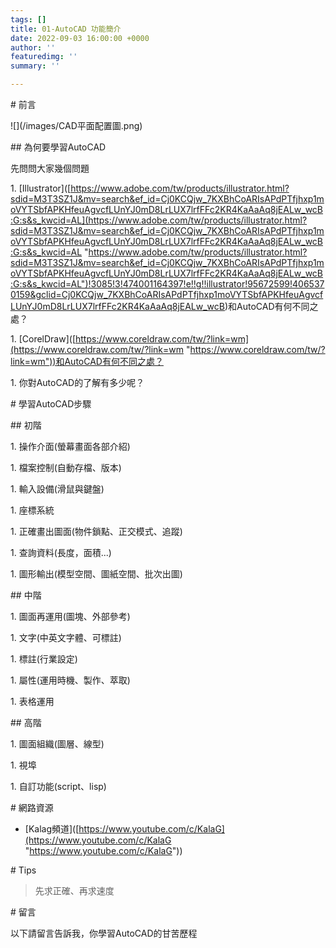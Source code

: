 ```yaml
---
tags: []
title: 01-AutoCAD 功能簡介
date: 2022-09-03 16:00:00 +0000
author: ''
featuredimg: ''
summary: ''

---
```

\# 前言

!\[\](/images/CAD平面配置圖.png)

\## 為何要學習AutoCAD

先問問大家幾個問題

1\. \[Illustrator\]([https://www.adobe.com/tw/products/illustrator.html?sdid=M3T3SZ1J&mv=search&ef_id=Cj0KCQjw_7KXBhCoARIsAPdPTfjhxp1moVYTSbfAPKHfeuAgvcfLUnYJ0mD8LrLUX7lrfFFc2KR4KaAaAq8jEALw_wcB:G:s&s_kwcid=AL](https://www.adobe.com/tw/products/illustrator.html?sdid=M3T3SZ1J&mv=search&ef_id=Cj0KCQjw_7KXBhCoARIsAPdPTfjhxp1moVYTSbfAPKHfeuAgvcfLUnYJ0mD8LrLUX7lrfFFc2KR4KaAaAq8jEALw_wcB:G:s&s_kwcid=AL "https://www.adobe.com/tw/products/illustrator.html?sdid=M3T3SZ1J&mv=search&ef_id=Cj0KCQjw_7KXBhCoARIsAPdPTfjhxp1moVYTSbfAPKHfeuAgvcfLUnYJ0mD8LrLUX7lrfFFc2KR4KaAaAq8jEALw_wcB:G:s&s_kwcid=AL")!3085!3!474001164397!e!!g!!illustrator!95672599!4065370159&gclid=Cj0KCQjw_7KXBhCoARIsAPdPTfjhxp1moVYTSbfAPKHfeuAgvcfLUnYJ0mD8LrLUX7lrfFFc2KR4KaAaAq8jEALw_wcB)和AutoCAD有何不同之處？

1\. \[CorelDraw\]([https://www.coreldraw.com/tw/?link=wm](https://www.coreldraw.com/tw/?link=wm "https://www.coreldraw.com/tw/?link=wm"))和AutoCAD有何不同之處？

1\. 你對AutoCAD的了解有多少呢？

\# 學習AutoCAD步驟

\## 初階

1\. 操作介面(螢幕畫面各部介紹)

1\. 檔案控制(自動存檔、版本)

1\. 輸入設備(滑鼠與鍵盤)

1\. 座標系統

1\. 正確畫出圖面(物件鎖點、正交模式、追蹤)

1\. 查詢資料(長度，面積...)

1\. 圖形輸出(模型空間、圖紙空間、批次出圖)

\## 中階

1\. 圖面再運用(圖塊、外部參考)

1\. 文字(中英文字體、可標註)

1\. 標註(行業設定)

1\. 屬性(運用時機、製作、萃取)

1\. 表格運用

\## 高階

1\. 圖面組織(圖層、線型)

1\. 視埠

1\. 自訂功能(script、lisp)

\# 網路資源

 - \[Kalag頻道\]([https://www.youtube.com/c/KalaG](https://www.youtube.com/c/KalaG "https://www.youtube.com/c/KalaG"))

\# Tips

>先求正確、再求速度

\# 留言

以下請留言告訴我，你學習AutoCAD的甘苦歷程